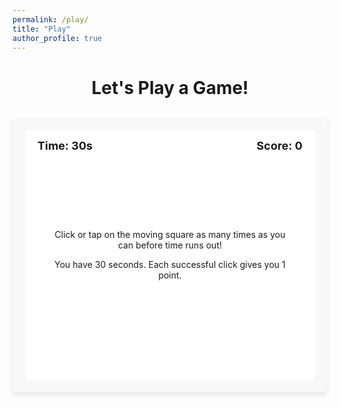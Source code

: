 ```yaml
---
permalink: /play/
title: "Play"
author_profile: true
---
```


<div class="play-container">
  <h1>Let's Play a Game!</h1>
  
  <div class="game-wrapper">
    <div id="game-container">
      <div id="box" class="box"></div>
      <div id="score-display">Score: <span id="score">0</span></div>
      <div id="timer-display">Time: <span id="time">30</span>s</div>
      <button id="start-btn" class="game-btn">Start Game</button>
      <div id="instructions">
        <p>Click or tap on the moving square as many times as you can before time runs out!</p>
        <p>You have 30 seconds. Each successful click gives you 1 point.</p>
      </div>
    </div>
  </div>
</div>

<style>
  .play-container {
    max-width: 800px;
    margin: 0 auto;
    text-align: center;
  }
  
  .game-wrapper {
    margin: 30px auto;
    border-radius: 8px;
    background-color: #f8f8f8;
    padding: 20px;
    box-shadow: 0 4px 8px rgba(0,0,0,0.1);
  }
  
  #game-container {
    position: relative;
    width: 100%;
    height: 400px;
    border: 2px solid var(--darker-purple);
    border-radius: 8px;
    background-color: white;
    overflow: hidden;
  }
  
  .box {
    position: absolute;
    width: 50px;
    height: 50px;
    background-color: var(--darker-purple);
    top: 50%;
    left: 50%;
    transform: translate(-50%, -50%);
    cursor: pointer;
    border-radius: 8px;
    display: none;
  }
  
  #score-display, #timer-display {
    position: absolute;
    font-size: 18px;
    font-weight: bold;
    padding: 5px 10px;
    background-color: rgba(255, 255, 255, 0.8);
    border-radius: 5px;
  }
  
  #score-display {
    top: 10px;
    right: 10px;
  }
  
  #timer-display {
    top: 10px;
    left: 10px;
  }
  
  .game-btn {
    margin-top: 20px;
    padding: 10px 20px;
    background-color: var(--darker-purple);
    color: white;
    border: none;
    border-radius: 5px;
    cursor: pointer;
    font-size: 16px;
    font-weight: bold;
    position: absolute;
    bottom: 20px;
    left: 50%;
    transform: translateX(-50%);
  }
  
  .game-btn:hover {
    background-color: var(--darkest-purple);
  }
  
  #instructions {
    position: absolute;
    top: 50%;
    left: 50%;
    transform: translate(-50%, -50%);
    width: 80%;
    text-align: center;
  }
</style>

<script>
document.addEventListener('DOMContentLoaded', function() {
  const box = document.getElementById('box');
  const startBtn = document.getElementById('start-btn');
  const scoreDisplay = document.getElementById('score');
  const timeDisplay = document.getElementById('time');
  const gameContainer = document.getElementById('game-container');
  const instructions = document.getElementById('instructions');
  
  let score = 0;
  let timer;
  let gameRunning = false;
  let timeLeft = 30;
  
  function moveBox() {
    const containerWidth = gameContainer.offsetWidth;
    const containerHeight = gameContainer.offsetHeight;
    const boxSize = 50;
    
    // Calculate random position within the container boundaries
    const maxX = containerWidth - boxSize;
    const maxY = containerHeight - boxSize;
    
    const newX = Math.floor(Math.random() * maxX);
    const newY = Math.floor(Math.random() * maxY);
    
    box.style.left = newX + 'px';
    box.style.top = newY + 'px';
  }
  
  function updateTimer() {
    timeLeft--;
    timeDisplay.textContent = timeLeft;
    if (timeLeft <= 0) {
      endGame();
    }
  }
  
  function startGame() {
    score = 0;
    timeLeft = 30;
    scoreDisplay.textContent = score;
    timeDisplay.textContent = timeLeft;
    startBtn.style.display = 'none';
    instructions.style.display = 'none';
    box.style.display = 'block';
    gameRunning = true;
    
    // Set initial box position
    moveBox();
    
    // Setup timer
    timer = setInterval(updateTimer, 1000);
  }
  
  function endGame() {
    clearInterval(timer);
    gameRunning = false;
    box.style.display = 'none';
    startBtn.textContent = 'Play Again';
    startBtn.style.display = 'block';
    instructions.innerHTML = `<h2>Game Over!</h2><p>Your score: ${score}</p>`;
    instructions.style.display = 'block';
  }
  
  box.addEventListener('click', function() {
    if (gameRunning) {
      score++;
      scoreDisplay.textContent = score;
      moveBox();
    }
  });
  
  startBtn.addEventListener('click', function() {
    startGame();
  });
});
</script> 